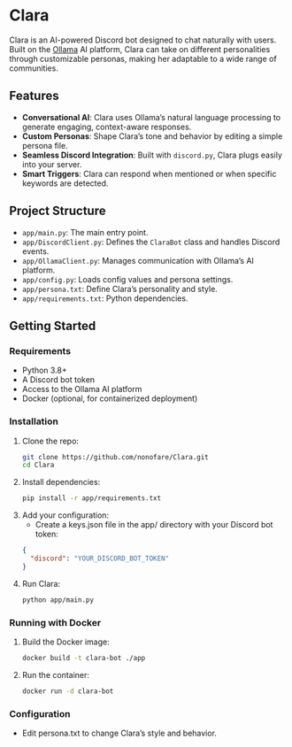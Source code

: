 # Clara

Clara is an AI-powered Discord bot designed to chat naturally with users. Built on the [Ollama](https://ollama.ai) AI platform, Clara can take on different personalities through customizable personas, making her adaptable to a wide range of communities.

## Features

- **Conversational AI**: Clara uses Ollama’s natural language processing to generate engaging, context-aware responses.
- **Custom Personas**: Shape Clara’s tone and behavior by editing a simple persona file.
- **Seamless Discord Integration**: Built with `discord.py`, Clara plugs easily into your server.
- **Smart Triggers**: Clara can respond when mentioned or when specific keywords are detected.

## Project Structure

- `app/main.py`: The main entry point.
- `app/DiscordClient.py`: Defines the `ClaraBot` class and handles Discord events.
- `app/OllamaClient.py`: Manages communication with Ollama’s AI platform.
- `app/config.py`: Loads config values and persona settings.
- `app/persona.txt`: Define Clara’s personality and style.
- `app/requirements.txt`: Python dependencies.

## Getting Started

### Requirements

- Python 3.8+
- A Discord bot token
- Access to the Ollama AI platform
- Docker (optional, for containerized deployment)

### Installation

1. Clone the repo:
   ```bash
   git clone https://github.com/nonofare/Clara.git
   cd Clara
   ```
2. Install dependencies:
   ```bash
   pip install -r app/requirements.txt
   ```
3. Add your configuration:
   - Create a keys.json file in the app/ directory with your Discord bot token:
   ```json
   {
     "discord": "YOUR_DISCORD_BOT_TOKEN"
   }
   ```
4. Run Clara:
   ```bash
   python app/main.py
   ```

### Running with Docker

1. Build the Docker image:
   ```bash
   docker build -t clara-bot ./app
   ```
2. Run the container:
   ```bash
   docker run -d clara-bot
   ```

### Configuration

- Edit persona.txt to change Clara’s style and behavior.
